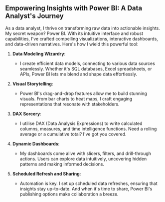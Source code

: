 ## **Empowering Insights with Power BI: A Data Analyst's Journey**

As a data analyst, I thrive on transforming raw data into actionable insights. My secret weapon? Power BI. With its intuitive interface and robust capabilities, I've crafted compelling visualizations, interactive dashboards, and data-driven narratives. Here's how I wield this powerful tool:

1. **Data Modeling Wizardry**:
   - I create efficient data models, connecting to various data sources seamlessly. Whether it's SQL databases, Excel spreadsheets, or APIs, Power BI lets me blend and shape data effortlessly.

2. **Visual Storytelling**:
   - Power BI's drag-and-drop features allow me to build stunning visuals. From bar charts to heat maps, I craft engaging representations that resonate with stakeholders.

3. **DAX Sorcery**:
   - I utilise DAX (Data Analysis Expressions) to write calculated columns, measures, and time intelligence functions. Need a rolling average or a cumulative total? I've got you covered.

4. **Dynamic Dashboards**:
   - My dashboards come alive with slicers, filters, and drill-through actions. Users can explore data intuitively, uncovering hidden patterns and making informed decisions.

5. **Scheduled Refresh and Sharing**:
   - Automation is key. I set up scheduled data refreshes, ensuring that insights stay up-to-date. And when it's time to share, Power BI's publishing options make collaboration a breeze.
